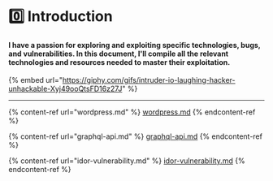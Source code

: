 # 0️⃣ Introduction

#### I have a passion for exploring and exploiting specific technologies, bugs, and vulnerabilities. In this document, I'll compile all the relevant technologies and resources needed to master their exploitation.

{% embed url="https://giphy.com/gifs/intruder-io-laughing-hacker-unhackable-Xyj49ooQtsFD16z27J" %}

***

{% content-ref url="wordpress.md" %}
[wordpress.md](wordpress.md)
{% endcontent-ref %}

{% content-ref url="graphql-api.md" %}
[graphql-api.md](graphql-api.md)
{% endcontent-ref %}

{% content-ref url="idor-vulnerability.md" %}
[idor-vulnerability.md](idor-vulnerability.md)
{% endcontent-ref %}
